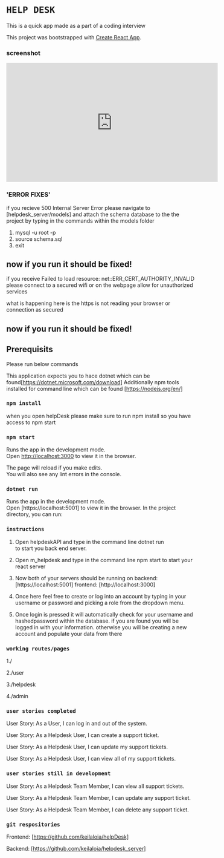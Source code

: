 # `HELP DESK`
This is a quick app made as a part of a coding interview

This project was bootstrapped with [Create React App](https://github.com/facebook/create-react-app).
### screenshot
<iframe width="560" height="315" src="https://www.youtube.com/embed/ZHvFrp7TPEA" frameborder="0" allow="accelerometer; autoplay; encrypted-media; gyroscope; picture-in-picture" allowfullscreen></iframe>


### 'ERROR FIXES'
if you recieve 500 Internal Server Error
please navigate to [helpdesk_server/models] and attach the schema database to the the project by typing in the commands within 
the models folder
1. mysql -u root -p
2. source schema.sql
3. exit

now if you run it should be fixed!
-------------------------------------
if you receive Failed to load resource: net::ERR_CERT_AUTHORITY_INVALID
please connect to a secured wifi or on the webpage allow for unauthorized services

what is happening here is the https is not reading your browser or connection as secured 

now if you run it should be fixed!
-------------------------------------

## Prerequisits

Please run below commands

This application expects you to hace dotnet which can be found[https://dotnet.microsoft.com/download]
Additionally npm tools installed for command line which can be found
[https://nodejs.org/en/]

### `npm install`
when you open helpDesk please make sure to run npm install so you have access to npm start

### `npm start`

Runs the app in the development mode.<br>
Open [http://localhost:3000](http://localhost:3000) to view it in the browser.

The page will reload if you make edits.<br>
You will also see any lint errors in the console.


### `dotnet run`
Runs the app in the development mode.<br>
Open [https://localhost:5001] to view it in the browser.
In the project directory, you can run:

### `instructions`
1. Open helpdeskAPI and type in the command line dotnet run  
to start you back end server.

2. Open m_helpdesk and type in the command line npm start to start your react server 

3. Now both of your servers should be running on 
backend: [https://localhost:5001]
frontend: [http://localhost:3000]

4. Once here feel free to create or log into an account by typing in your username or password and picking a role from the dropdown menu.

5. Once login is pressed it will automatically check for your username and hashedpassword within the database. if you are found you will be logged in with your information. 
otherwise you will be creating a new account and populate your data from there

### `working routes/pages`
1./

2./user

3./helpdesk

4./admin 

### `user stories completed`
User Story: As a User, I can log in and out of the system.

User Story: As a Helpdesk User, I can create a support ticket.

User Story: As a Helpdesk User, I can update my support tickets.

User Story: As a Helpdesk User, I can view all of my support tickets.

### `user stories still in development`
User Story: As a Helpdesk Team Member, I can view all support tickets. 

User Story: As a Helpdesk Team Member, I can update any support ticket. 

User Story: As a Helpdesk Team Member, I can delete any support ticket.


### `git respositories`
Frontend: [https://github.com/keilaloia/helpDesk]

Backend: [https://github.com/keilaloia/helpdesk_server]
